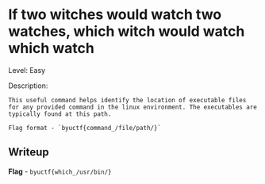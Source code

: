 # If two witches would watch two watches, which witch would watch which watch
Level: Easy

Description:
```
This useful command helps identify the location of executable files for any provided command in the linux environment. The executables are typically found at this path.

Flag format - `byuctf{command_/file/path/}`
```

## Writeup
**Flag** - `byuctf{which_/usr/bin/}`